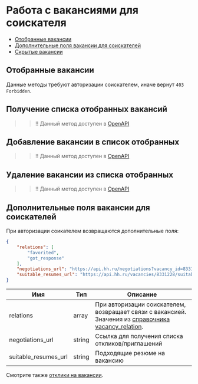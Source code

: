 # Работа с вакансиями для соискателя

* [Отобранные вакансии](#favorited)
* [Дополнительные поля вакансии для соискателей](#vacancy-fields-applicant)
* [Скрытые вакансии](https://api.hh.ru/openapi/redoc#tag/Skrytye-vakansii)


<a name="favorited"></a>
## Отобранные вакансии

Данные методы требуют авторизации соискателем, иначе вернут `403 Forbidden`.

## Получение списка отобранных вакансий
> > !! Данный метод доступен в [OpenAPI](https://api.hh.ru/openapi/redoc#tag/Otobrannye-vakansii/paths/~1vacancies~1favorited/get)

## Добавление вакансии в список отобранных 
> > !! Данный метод доступен в [OpenAPI](https://api.hh.ru/openapi/redoc#tag/Otobrannye-vakansii/paths/~1vacancies~1favorited~1%7Bvacancy_id%7D/put)

## Удаление вакансии из списка отобранных
> > !! Данный метод доступен в [OpenAPI](https://api.hh.ru/openapi/redoc#tag/Otobrannye-vakansii/paths/~1vacancies~1favorited~1%7Bvacancy_id%7D/delete)

<a name="vacancy-fields-applicant"></a>
## Дополнительные поля вакансии для соискателей

При авторизации соикателем возвращаются дополнительные поля:

```json
{
    "relations": [
        "favorited",
        "got_response"
    ],
    "negotiations_url": "https://api.hh.ru/negotiations?vacancy_id=8331228",
    "suitable_resumes_url": "https://api.hh.ru/vacancies/8331228/suitable_resumes"
}
```

Имя | Тип | Описание
---- | --- | --------
relations | array | При авторизации соискателем, возвращает связи с вакансией. Значения из [справочника vacancy_relation](https://api.hh.ru/openapi/redoc#tag/Obshie-spravochniki/paths/~1dictionaries/get).
negotiations_url | string | Cсылка для получения списка откликов/приглашений
suitable_resumes_url | string | Подходящие резюме на вакансию

Смотрите также [отклики на вакансии](negotiations.md#post_negotiation).
